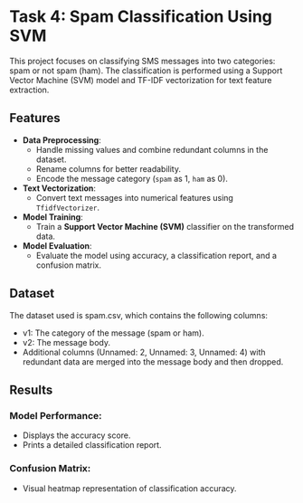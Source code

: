 
# Task 4: Spam Classification Using SVM

This project focuses on classifying SMS messages into two categories: spam or not spam (ham). The classification is performed using a Support Vector Machine (SVM) model and TF-IDF vectorization for text feature extraction.

## Features
- **Data Preprocessing**:
  - Handle missing values and combine redundant columns in the dataset.
  - Rename columns for better readability.
  - Encode the message category (`spam` as 1, `ham` as 0).
- **Text Vectorization**:
  - Convert text messages into numerical features using `TfidfVectorizer`.
- **Model Training**:
  - Train a **Support Vector Machine (SVM)** classifier on the transformed data.
- **Model Evaluation**:
  - Evaluate the model using accuracy, a classification report, and a confusion matrix.
 
## Dataset
The dataset used is spam.csv, which contains the following columns:
- v1: The category of the message (spam or ham).
- v2: The message body.
- Additional columns (Unnamed: 2, Unnamed: 3, Unnamed: 4) with redundant data are merged into the message body and then dropped.

## Results
### Model Performance:
- Displays the accuracy score.
- Prints a detailed classification report.
### Confusion Matrix:
- Visual heatmap representation of classification accuracy.
